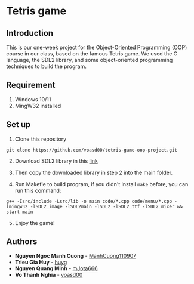 # Tetris game

## Introduction

This is our one-week project for the Object-Oriented Programming (OOP) course in our class, based on the famous Tetris game. We used the C language, the SDL2 library, and some object-oriented programming techniques to build the program.

## Requirement
1. Windows 10/11
2. MingW32 installed

## Set up

1. Clone this repository
```
git clone https://github.com/voasd00/tetris-game-oop-project.git
```
2. Download SDL2 library in this [link](https://drive.google.com/file/d/1oJ6m3ef4LZRmI3TnkEb2RPmchnVGuCUb/view?usp=drive_link)

3. Then copy the downloaded library in step 2 into the main folder.

4. Run Makefie to build program, if you didn't install ``make`` before, you can run this command:
```
g++ -Isrc/include -Lsrc/lib -o main code/*.cpp code/menu/*.cpp -lmingw32 -lSDL2_image -lSDL2main -lSDL2 -lSDL2_ttf -lSDL2_mixer && start main
```

5. Enjoy the game!

## Authors

- **Nguyen Ngoc Manh Cuong** - [ManhCuong110907](https://github.com/ManhCuong110907)
- **Trieu Gia Huy** - [huyg](https://github.com/huyg1108)
- **Nguyen Quang Minh** - [mJota666](https://github.com/mJota666)
- **Vo Thanh Nghia** - [voasd00](https://github.com/voasd00)
